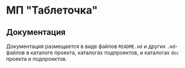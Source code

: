 МП "Таблеточка"
===============

Документация
------------

Документация размещается в виде файлов `README.md` и других 
`.md`-файлов в каталоге проекта, каталогах подпроектов, и
каталогах `doc` проекта и подпроектов.